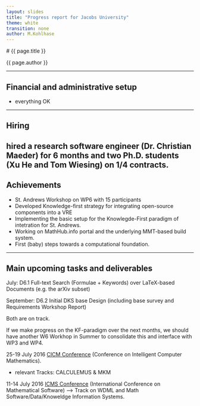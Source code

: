 ```yaml
---
layout: slides
title: "Progress report for Jacobs University"
theme: white
transition: none
author: M.Kohlhase
---
```


<section data-markdown data-separator="^---\n" data-separator-vertical="^--\n">
# {{ page.title }}

{{ page.author }}

---

## Financial and administrative setup

- everything OK

---
## Hiring

hired a research software engineer (Dr. Christian Maeder) for 6 months and two Ph.D. students
(Xu He and Tom Wiesing)  on 1/4 contracts. 
---
## Achievements

* St. Andrews Workshop on WP6 with 15 participants
* Developed Knowledge-first strategy for integrating open-source components into a VRE
* Implementing the basic setup for the Knowlegde-First paradigm of intetration for
St. Andrews.
* Working on MathHub.info portal and the underlying MMT-based build system.
* First (baby) steps towards a computational foundation.  
---
## Main upcoming tasks and deliverables

July: D6.1 Full-text Search (Formulae + Keywords) over LaTeX-based Documents (e.g. the arXiv
subset)

September: D6.2
Initial DKS base Design (including base survey and Requirements Workshop Report)

Both are on track.

If we make progress on the KF-paradigm over the next months, we should have another W6
Workhop in Summer to consolidate this and interface with WP3 and WP4.

25-19 July 2016 [CICM Conference](http://cicm-conference.org/2016) (Conference on Intelligent Computer Mathematics).
* relevant Tracks: CALCULEMUS & MKM

11-14 July 2016 [ICMS Conference](http://icms2016.zib.de/) (International Conference on Mathematical Software)
--> Track on WDML and Math Software/Data/Knoweldge Information Systems.


</section>
